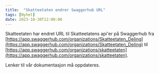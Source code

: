 ```yaml
---
title:  "Skatteetaten endrer Swaggerhub URL"
tags: [Nyhet]
date: 2023-10-30T12:00:00
---
```


Skatteetaten har endret URL til Skatteetatens api'er på Swaggerhub fra [https://app.swaggerhub.com/organizations/Skatteetaten_Deling](https://app.swaggerhub.com/organizations/Skatteetaten_Deling) til [https://app.swaggerhub.com/organizations/skatteetaten](https://app.swaggerhub.com/organizations/skatteetaten).

Lenker til vår dokumentasjon må oppdateres.
